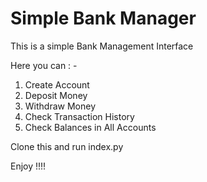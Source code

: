 <h1>Simple Bank Manager</h1>
This is a simple Bank Management Interface <br>

Here you can : - <br>
1. Create Account
2. Deposit Money
3. Withdraw Money
4. Check Transaction History 
5. Check Balances in All Accounts

Clone this and run <span styles="font-weight :bold;" >index.py </span>

Enjoy !!!! 
